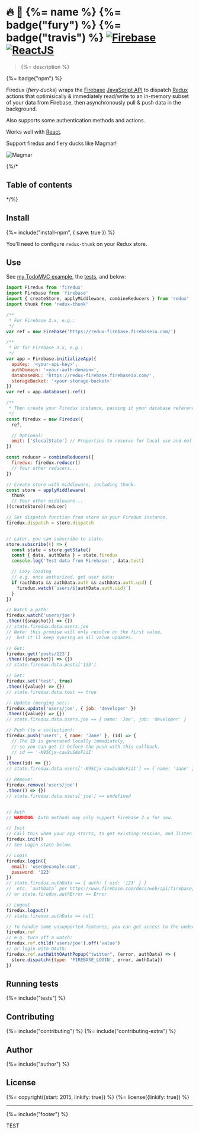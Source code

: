 # :fire: :hatching_chick: {%= name %} {%= badge("fury") %} {%= badge("travis") %} [![Firebase](https://raw.githubusercontent.com/firebase/firebase-chrome-extension/master/icons/icon48.png)](https://www.firebase.com) [![ReactJS](https://raw.githubusercontent.com/facebook/react/master/docs/img/logo_small.png)](https://facebook.github.io/react)

> {%= description %}

{%= badge("npm") %}

Firedux (*fiery·ducks*) wraps the [Firebase][firebase] [JavaScript API](https://www.firebase.com/docs/web/api/)
to dispatch [Redux] actions
that optimisically & immediately read/write to an in-memory
subset of your data from Firebase,
then asynchronously pull & push data in the background.

Also supports some authentication methods and actions.

Works well with [React].

Support firedux and fiery ducks like Magmar!

![Magmar](docs/magmar.gif)

{%/*
## Table of contents
<!-- toc -->
*/%}

## Install
{%= include("install-npm", { save: true }) %}

You'll need to configure `redux-thunk` on your Redux store.

## Use

See [my TodoMVC example](https://github.com/adjohnson916/firedux-todomvc), the [tests](test/index.js), and below:

```js
import Firedux from 'firedux'
import Firebase from 'firebase'
import { createStore, applyMiddleware, combineReducers } from 'redux'
import thunk from 'redux-thunk'

/**
 * For Firebase 2.x, e.g.:
 */
var ref = new Firebase('https://redux-firebase.firebaseio.com/')

/**
 * Or for Firebase 3.x, e.g.:
 */
var app = Firebase.initializeApp({
  apiKey: '<your-api-key>',
  authDomain: '<your-auth-domain>',
  databaseURL: 'https://redux-firebase.firebaseio.com/',
  storageBucket: '<your-storage-bucket>'
})
var ref = app.database().ref()

/**
 * Then create your Firedux instance, passing it your database reference as `ref`.
 */
const firedux = new Firedux({
  ref,

  // Optional:
  omit: ['$localState'] // Properties to reserve for local use and not sync with Firebase.
})

const reducer = combineReducers({
  firedux: firedux.reducer()
  // Your other reducers...
})

// Create store with middleware, including thunk.
const store = applyMiddleware(
  thunk
  // Your other middleware...
)(createStore)(reducer)

// Set dispatch function from store on your Firedux instance.
firedux.dispatch = store.dispatch


// Later, you can subscribe to state.
store.subscribe(() => {
  const state = store.getState()
  const { data, authData } = state.firedux
  console.log('Test data from Firebase:', data.test)

  // Lazy loading
  // e.g. once authorized, get user data:
  if (authData && authData.auth && authData.auth.uid) {
    firedux.watch(`users/${authData.auth.uid}`)
  }
})

// Watch a path:
firedux.watch('users/joe')
.then(({snapshot}) => {})
// state.firedux.data.users.joe
// Note: this promise will only resolve on the first value,
//  but it'll keep syncing on all value updates.

// Get:
firedux.get('posts/123')
.then(({snapshot}) => {})
// state.firedux.data.posts['123']

// Set:
firedux.set('test', true)
.then(({value}) => {})
// state.firedux.data.test == true

// Update (merging set):
firedux.update('users/joe', { job: 'developer' })
.then(({value}) => {})
// state.firedux.data.users.joe == { name: 'Joe', job: 'developer' }

// Push (to a collection):
firedux.push('users', { name: 'Jane' }, (id) => {
  // The ID is generated locally immediately,
  // so you can get it before the push with this callback.
  // id == '-K95Cjx-caw2uSNsFJiI'
})
.then((id) => {})
// state.firedux.data.users['-K95Cjx-caw2uSNsFJiI'] == { name: 'Jane' }

// Remove:
firedux.remove('users/joe')
.then(() => {})
// state.firedux.data.users['joe'] == undefined


// Auth
// WARNING: Auth methods may only support Firebase 2.x for now.

// Init
// Call this when your app starts, to get existing session, and listen for auth changes.
firedux.init()
// See Login state below.

// Login
firedux.login({
  email: 'user@example.com',
  password: '123'
})
// state.firedux.authData == { auth: { uid: '123' } }
//  etc. `authData` per https://www.firebase.com/docs/web/api/firebase/authwithcustomtoken.html
// or state.firedux.authError == Error

// Logout
firedux.logout()
// state.firedux.authData == null

// To handle some unsupported features, you can get access to the underlying Firebase instance via:
firedux.ref
// e.g. turn off a watch:
firedux.ref.child('users/joe').off('value')
// or login with OAuth:
firedux.ref.authWithOAuthPopup("twitter", (error, authData) => {
  store.dispatch({type: 'FIREBASE_LOGIN', error, authData})
})
```

## Running tests
{%= include("tests") %}

## Contributing
{%= include("contributing") %}
{%= include("contributing-extra") %}

## Author
{%= include("author") %}

## License
{%= copyright({start: 2015, linkify: true}) %}
{%= license({linkify: true}) %}

***

{%= include("footer") %}

[react]: https://facebook.github.io/react/
[redux]: http://redux.js.org/
[firebase]: https://www.firebase.com/
TEST
